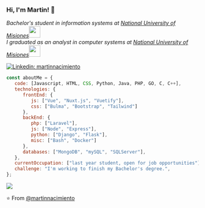 ### Hi, I'm Martin! 👋

<p><em>Bachelor's student in information systems at <a href="https://www.unam.edu.ar/">National University of Misiones</a><img src="https://media.giphy.com/media/fYSnHlufseco8Fh93Z/giphy.gif" width="30"></br>I graduated as an analyst in computer systems at <a href="https://www.unam.edu.ar/">National University of Misiones</a><img src="https://media.giphy.com/media/YoiQ2IMGYCuQkF2iZH/giphy-downsized.gif" width="30"> 
</em></p>

[![Linkedin: martinnacimiento](https://img.shields.io/badge/-martinnacimiento-blue?style=flat-square&logo=Linkedin&logoColor=white&link=https://www.linkedin.com/in/martinnacimiento/)](https://www.linkedin.com/in/martinnacimiento/)

```javascript
const aboutMe = {
   code: [Javascript, HTML, CSS, Python, Java, PHP, GO, C, C++],
   technologies: {
      frontEnd: {
         js: ["Vue", "Nuxt.js", "Vuetify"],
         css: ["Bulma", "Bootstrap", "Tailwind"]
      },
      backEnd: {
         php: ["Laravel"],
         js: ["Node", "Express"],
         python: ["Django", "Flask"],
         misc: ["Bash", "Docker"]
      },
      databases: ["MongoDB", "mySQL", "SQLServer"],
   },
   currentOccupation: ["last year student, open for job opportunities"],
   challenge: "I'm working to finish my Bachelor's degree.",
};
```
![](https://img.shields.io/github/followers/martinnacimiento?style=social)

⭐️ From [@martinnacimiento](https://github.com/martinnacimiento)

<!--
**martinnacimiento/martinnacimiento** is a ✨ _special_ ✨ repository because its `README.md` (this file) appears on your GitHub profile.

Here are some ideas to get you started:

- 🔭 I’m currently working on ...
- 🌱 I’m currently learning ...
- 👯 I’m looking to collaborate on ...
- 🤔 I’m looking for help with ...
- 💬 Ask me about ...
- 📫 How to reach me: ...
- 😄 Pronouns: ...
- ⚡ Fun fact: ...
-->
